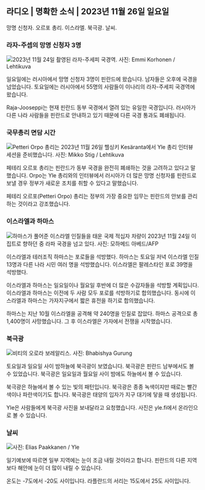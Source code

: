 라디오 \| 명확한 소식 \| 2023년 11월 26일 일요일
--------------------------------

망명 신청자. 오르포 총리. 이스라엘. 북극광. 날씨.

### 라자-주셉의 망명 신청자 3명

![2023년 11월 24일 촬영된 라자-주세피 국경역. 사진: Emmi Korhonen / Lehtikuva](https://images.cdn.yle.fi/image/upload/c_crop,h_2880,w_5120,x_0,y_424/ar_1.7777777777777777,c_fill,g_faces,h_675,w_1200/dpr_1.0/q_auto:eco/f_auto/fl_lossy/v1700842179/39-120631365609f1502057)

일요일에는 러시아에서 망명 신청자 3명이 핀란드에 왔습니다. 남자들은 오후에 국경을 넘었습니다. 토요일에는 러시아에서 55명의 사람들이 이나리의 라자-주세피 국경역에 왔습니다.

Raja-Jooseppi는 현재 핀란드 동부 국경에서 열려 있는 유일한 국경입니다. 러시아가 다른 나라 사람들을 핀란드로 안내하고 있기 때문에 다른 국경 통과도 폐쇄됩니다.

### 국무총리 면담 시간

![Petteri Orpo 총리는 2023년 11월 26일 헬싱키 Kesäranta에서 Yle 총리 인터뷰 세션을 준비했습니다. 사진: Mikko Stig / Lehtikuva](https://images.cdn.yle.fi/image/upload/c_crop,h_2772,w_4928,x_0,y_207/ar_1.7777777777777777,c_fill,g_faces,h_675,w_1200/dpr_1.0/q_auto:eco/f_auto/fl_lossy/v1701000739/39-1206810656335ccb8329)

페테리 오르포 총리는 핀란드가 동부 국경을 완전히 폐쇄하는 것을 고려하고 있다고 말했습니다. Orpo는 Yle 총리와의 인터뷰에서 러시아가 더 많은 망명 신청자를 핀란드로 보낼 경우 정부가 새로운 조치를 취할 수 있다고 말했습니다.

페테리 오르포(Petteri Orpo) 총리는 정부의 가장 중요한 임무는 핀란드의 안보를 관리하는 것이라고 강조했습니다.

### 이스라엘과 하마스

![하마스가 풀어준 이스라엘 인질들을 태운 국제 적십자 차량이 2023년 11월 24일 이집트로 향하던 중 라파 국경을 넘고 있다. 사진: 모하메드 아베드/AFP](https://images.cdn.yle.fi/image/upload/c_crop,h_2079,w_3696,x_0,y_366/ar_1.7777777777777777,c_fill,g_faces,h_675,w_1200/dpr_1.0/q_auto:eco/f_auto/fl_lossy/v1700849015/39-12064636560e4e1a0ebe)

이스라엘과 테러조직 하마스는 포로들을 석방했다. 하마스는 토요일 저녁 이스라엘 인질 13명과 다른 나라 시민 여러 명을 석방했습니다. 이스라엘은 팔레스타인 포로 39명을 석방했다.

이스라엘과 하마스는 일요일이나 월요일 후반에 더 많은 수감자들을 석방할 계획입니다. 이스라엘과 하마스는 이전에 두 사람 모두 포로를 석방하기로 합의했습니다. 동시에 이스라엘과 하마스는 가자지구에서 짧은 휴전을 하기로 합의했습니다.

하마스는 지난 10월 이스라엘을 공격해 약 240명을 인질로 잡았다. 하마스 공격으로 총 1,400명이 사망했습니다. 그 후 이스라엘은 가자에서 전쟁을 시작했습니다.

### 북극광

![비티의 오로라 보레알리스. 사진: Bhabishya Gurung](https://images.cdn.yle.fi/image/upload/c_crop,h_360,w_640,x_0,y_443/ar_1.777777777777777,c_fill,g_faces,h_675,w_1200/dpr_1.0/q_auto:에코/f_auto/fl_lossy/v1700996219/39-120676065630ab4cbda3)

토요일과 일요일 사이 밤하늘에 북극광이 보였습니다. 북극광은 핀란드 남부에서도 볼 수 있었습니다. 북극광은 일요일과 월요일 사이 밤에도 하늘에서 볼 수 있습니다.

북극광은 하늘에서 볼 수 있는 빛의 패턴입니다. 북극광은 종종 녹색이지만 때로는 빨간색이나 파란색이기도 합니다. 북극광은 태양의 입자가 지구 대기에 닿을 때 생성됩니다.

Yle은 사람들에게 북극광 사진을 보내달라고 요청했습니다. 사진은 yle.fi에서 온라인으로 볼 수 있습니다.

### 날씨

![ 사진: Elias Paakkanen / Yle](https://images.cdn.yle.fi/image/upload/c_crop,h_1080,w_1919,x_0,y_0/ar_1.7777777777777777,c_fill,g_faces,h_675,w_1200/dpr_1.0/q_auto:eco/f_auto/fl_lossy/v1701007097/39-120685165634edcb0ac7)

일기예보에 따르면 일부 지역에는 눈이 조금 내릴 것이라고 합니다. 핀란드의 다른 지역보다 해안에 눈이 더 많이 내릴 수 있습니다.

온도는 -7도에서 -20도 사이입니다. 라플란드의 서리는 15도에서 25도 사이입니다.